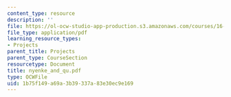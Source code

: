 ```yaml
---
content_type: resource
description: ''
file: https://ol-ocw-studio-app-production.s3.amazonaws.com/courses/16-622-experimental-projects-ii-fall-2003/1b75f149a69a3b39337a83e30ec9e169_nyenke_and_qu.pdf
file_type: application/pdf
learning_resource_types:
- Projects
parent_title: Projects
parent_type: CourseSection
resourcetype: Document
title: nyenke_and_qu.pdf
type: OCWFile
uid: 1b75f149-a69a-3b39-337a-83e30ec9e169
---
```

